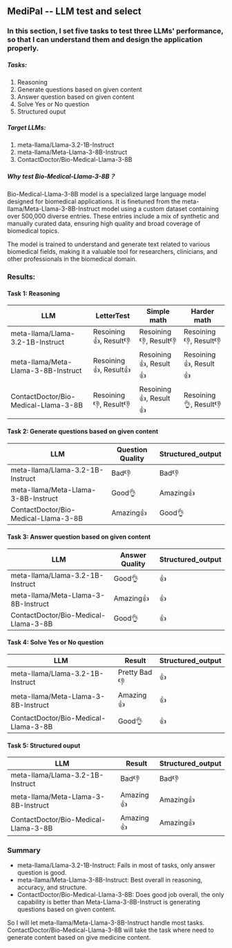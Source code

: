 ## MediPal -- LLM test and select

### In this section, I set five tasks to test three LLMs' performance, so that I can understand them and design the application properly.
##### Tasks:
1. Reasoning
2. Generate questions based on given content
3. Answer question based on given content
4. Solve Yes or No question
5. Structured ouput


##### Target LLMs:
1. meta-llama/Llama-3.2-1B-Instruct 
2. meta-llama/Meta-Llama-3-8B-Instruct
3. ContactDoctor/Bio-Medical-Llama-3-8B

##### Why test Bio-Medical-Llama-3-8B？

Bio-Medical-Llama-3-8B model is a specialized large language model designed for biomedical applications. It is finetuned from the meta-llama/Meta-Llama-3-8B-Instruct model using a custom dataset containing over 500,000 diverse entries. These entries include a mix of synthetic and manually curated data, ensuring high quality and broad coverage of biomedical topics.

The model is trained to understand and generate text related to various biomedical fields, making it a valuable tool for researchers, clinicians, and other professionals in the biomedical domain.

### Results:

#### Task 1: Reasoning

| LLM                                   | LetterTest | Simple math  | Harder math   |
|---------------------------------------|------------------|--------------------|--------------|
| meta-llama/Llama-3.2-1B-Instruct      | Resoining👍, Result👎 | Resoining👎, Result👎 | Resoining👎, Result👎 |
| meta-llama/Meta-Llama-3-8B-Instruct   | Resoining👍, Result👍 | Resoining👍, Result👍 | Resoining👍, Result👍 |
| ContactDoctor/Bio-Medical-Llama-3-8B  | Resoining👎, Result👎 | Resoining👍, Result👍 | Resoining👌, Result👎 |


#### Task 2: Generate questions based on given content
| LLM                                   | Question Quality | Structured_output  | 
|---------------------------------------|------------------|--------------------|
| meta-llama/Llama-3.2-1B-Instruct      | Bad👎            | Bad👎              | 
| meta-llama/Meta-Llama-3-8B-Instruct   | Good👌           | Amazing👍          | 
| ContactDoctor/Bio-Medical-Llama-3-8B  | Amazing👍        | Good👌              | 


#### Task 3: Answer question based on given content
| LLM                                   | Answer Quality | Structured_output  | 
|---------------------------------------|------------------|--------------------|
| meta-llama/Llama-3.2-1B-Instruct      | Good👌            | 👍             | 
| meta-llama/Meta-Llama-3-8B-Instruct   | Amazing👍        | 👍             | 
| ContactDoctor/Bio-Medical-Llama-3-8B  | Good👌            | 👍             | 

#### Task 4: Solve Yes or No question
| LLM                                   | Result | Structured_output  | 
|---------------------------------------|------------------|--------------------|
| meta-llama/Llama-3.2-1B-Instruct      | Pretty Bad👎     | 👍             | 
| meta-llama/Meta-Llama-3-8B-Instruct   | Amazing👍        | 👍             | 
| ContactDoctor/Bio-Medical-Llama-3-8B  | Good👌           | 👍             | 


#### Task 5: Structured ouput
| LLM                                   | Result | Structured_output  | 
|---------------------------------------|------------------|--------------------|
| meta-llama/Llama-3.2-1B-Instruct      | Bad👎            | Bad👎             | 
| meta-llama/Meta-Llama-3-8B-Instruct   | Amazing👍        | Amazing👍         | 
| ContactDoctor/Bio-Medical-Llama-3-8B  | Amazing👍        | Amazing👍         | 

### Summary

* meta-llama/Llama-3.2-1B-Instruct: Fails in most of tasks, only answer question is good.
* meta-llama/Meta-Llama-3-8B-Instruct: Best overall in reasoning, accuracy, and structure.
* ContactDoctor/Bio-Medical-Llama-3-8B: Does good job overall, the only capability is better than Meta-Llama-3-8B-Instruct is generating questions based on given content.

So I will let meta-llama/Meta-Llama-3-8B-Instruct handle most tasks. ContactDoctor/Bio-Medical-Llama-3-8B will take the task where need to generate content based on give medicine content.